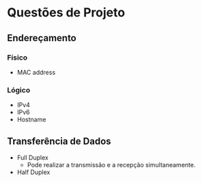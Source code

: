 # Questões de Projeto

## Endereçamento

### Físico
- MAC address

### Lógico
- IPv4
- IPv6
- Hostname

## Transferência de Dados
- Full Duplex
	- Pode realizar a transmissão e a recepção simultaneamente.
- Half Duplex
<!--stackedit_data:
eyJoaXN0b3J5IjpbLTI3OTk4MjE4NF19
-->